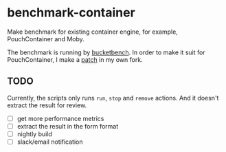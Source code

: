# benchmark-container

Make benchmark for existing container engine, for example, PouchContainer and Moby.

The benchmark is running by [bucketbench](https://github.com/estesp/bucketbench).
In order to make it suit for PouchContainer, 
I make a [patch](https://github.com/fuweid/bucketbench/commit/3891293c732da4102e2a86a2cdc99899a9c25f7d) in my own fork.

## TODO

Currently, the scripts only runs `run`, `stop` and `remove` actions. And it doesn't
extract the result for review.

* [ ] get more performance metrics
* [ ] extract the result in the form format
* [ ] nightly build
* [ ] slack/email notification
